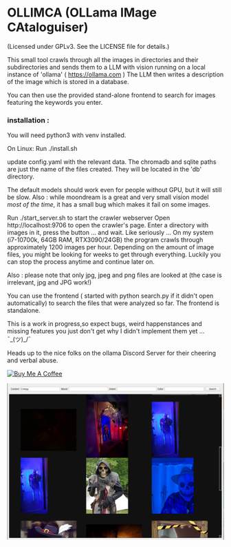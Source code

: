 # OLLIMCA (OLLama IMage CAtaloguiser)

(Licensed under GPLv3. See the LICENSE file for details.)

This small tool crawls through all the images in directories and their subdirectories and sends 
them to a LLM with vision running on a local instance of 'ollama' ( https://ollama.com )
The LLM then writes a description of the image which is stored in a database. 

You can then use the provided stand-alone frontend to search for images featuring the keywords you enter.

### installation :

You will need python3 with venv installed. 

On Linux:
Run ./install.sh

update config.yaml with the relevant data. The chromadb and sqlite paths are just the name of the files created. 
They will be located in the 'db' directory.

The default models should work even for people without GPU, but it will
still be slow. Also : while moondream is a great and very small vision model *most of the time*, it has a small bug 
which makes it fail on some images.

Run ./start_server.sh to start the crawler webserver 
Open http://localhost:9706  to open the crawler's page. Enter a directory with images in it, press
the button ... and wait. Like seriously ... On my system (i7-10700k, 64GB RAM, RTX3090/24GB) the program crawls through
approximately 1200 images per hour. Depending on the amount of image files, you might be looking for weeks to get through
everything. Luckily you can stop the process anytime and continue later on.

Also : please note that only jpg, jpeg and png files are looked at (the case is irrelevant, jpg and JPG work!)

You can use the frontend ( started with python search.py if it didn't open automatically) to search the files that were 
analyzed so far. The frontend is standalone.

This is a work in progress,so expect bugs, weird happenstances and missing features you just don't get why I didn't 
implement them yet ... ¯\_(ツ)_/¯


Heads up to the nice folks on the ollama Discord Server for their cheering and verbal abuse.

<a href="https://www.buymeacoffee.com/socialnetwooky" target="_blank"><img src="https://cdn.buymeacoffee.com/buttons/default-orange.png" alt="Buy Me A Coffee" height="41" width="174"></a>

![](screenshots/creepy.png)

